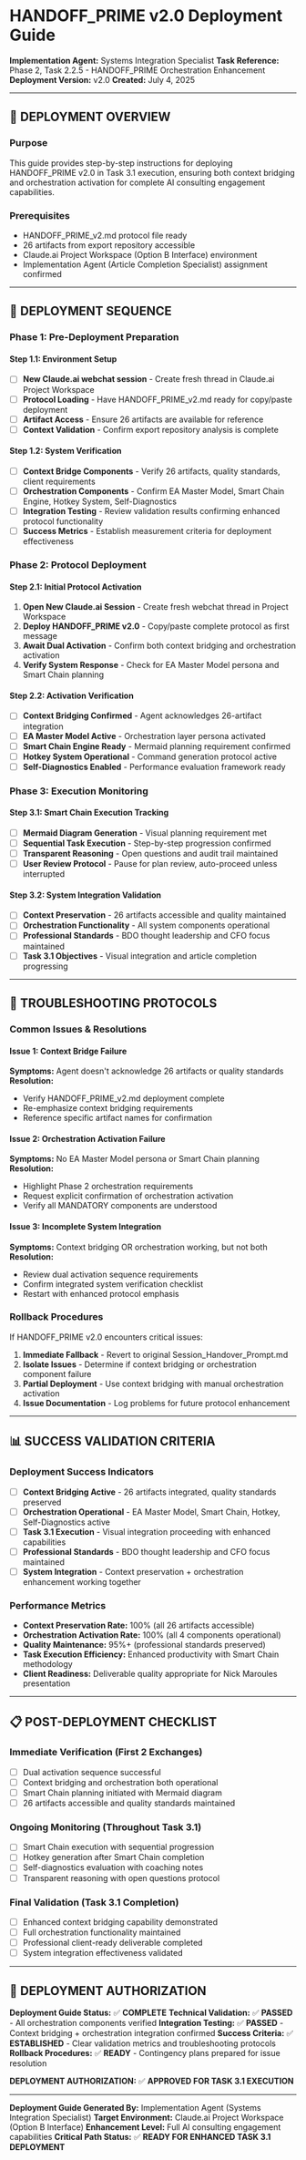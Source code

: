 # HANDOFF_PRIME v2.0 Deployment Guide

**Implementation Agent:** Systems Integration Specialist
**Task Reference:** Phase 2, Task 2.2.5 - HANDOFF_PRIME Orchestration Enhancement
**Deployment Version:** v2.0
**Created:** July 4, 2025

---

## 🎯 **DEPLOYMENT OVERVIEW**

### **Purpose**
This guide provides step-by-step instructions for deploying HANDOFF_PRIME v2.0 in Task 3.1 execution, ensuring both context bridging and orchestration activation for complete AI consulting engagement capabilities.

### **Prerequisites**
- HANDOFF_PRIME_v2.md protocol file ready
- 26 artifacts from export repository accessible
- Claude.ai Project Workspace (Option B Interface) environment
- Implementation Agent (Article Completion Specialist) assignment confirmed

---

## 🚀 **DEPLOYMENT SEQUENCE**

### **Phase 1: Pre-Deployment Preparation**

#### **Step 1.1: Environment Setup**
- [ ] **New Claude.ai webchat session** - Create fresh thread in Claude.ai Project Workspace
- [ ] **Protocol Loading** - Have HANDOFF_PRIME_v2.md ready for copy/paste deployment
- [ ] **Artifact Access** - Ensure 26 artifacts are available for reference
- [ ] **Context Validation** - Confirm export repository analysis is complete

#### **Step 1.2: System Verification**
- [ ] **Context Bridge Components** - Verify 26 artifacts, quality standards, client requirements
- [ ] **Orchestration Components** - Confirm EA Master Model, Smart Chain Engine, Hotkey System, Self-Diagnostics
- [ ] **Integration Testing** - Review validation results confirming enhanced protocol functionality
- [ ] **Success Metrics** - Establish measurement criteria for deployment effectiveness

### **Phase 2: Protocol Deployment**

#### **Step 2.1: Initial Protocol Activation**
1. **Open New Claude.ai Session** - Create fresh webchat thread in Project Workspace
2. **Deploy HANDOFF_PRIME v2.0** - Copy/paste complete protocol as first message
3. **Await Dual Activation** - Confirm both context bridging and orchestration activation
4. **Verify System Response** - Check for EA Master Model persona and Smart Chain planning

#### **Step 2.2: Activation Verification**
- [ ] **Context Bridging Confirmed** - Agent acknowledges 26-artifact integration
- [ ] **EA Master Model Active** - Orchestration layer persona activated
- [ ] **Smart Chain Engine Ready** - Mermaid planning requirement confirmed
- [ ] **Hotkey System Operational** - Command generation protocol active
- [ ] **Self-Diagnostics Enabled** - Performance evaluation framework ready

### **Phase 3: Execution Monitoring**

#### **Step 3.1: Smart Chain Execution Tracking**
- [ ] **Mermaid Diagram Generation** - Visual planning requirement met
- [ ] **Sequential Task Execution** - Step-by-step progression confirmed
- [ ] **Transparent Reasoning** - Open questions and audit trail maintained
- [ ] **User Review Protocol** - Pause for plan review, auto-proceed unless interrupted

#### **Step 3.2: System Integration Validation**
- [ ] **Context Preservation** - 26 artifacts accessible and quality maintained
- [ ] **Orchestration Functionality** - All system components operational
- [ ] **Professional Standards** - BDO thought leadership and CFO focus maintained
- [ ] **Task 3.1 Objectives** - Visual integration and article completion progressing

---

## 🔧 **TROUBLESHOOTING PROTOCOLS**

### **Common Issues & Resolutions**

#### **Issue 1: Context Bridge Failure**
**Symptoms:** Agent doesn't acknowledge 26 artifacts or quality standards
**Resolution:**
- Verify HANDOFF_PRIME_v2.md deployment complete
- Re-emphasize context bridging requirements
- Reference specific artifact names for confirmation

#### **Issue 2: Orchestration Activation Failure**
**Symptoms:** No EA Master Model persona or Smart Chain planning
**Resolution:**
- Highlight Phase 2 orchestration requirements
- Request explicit confirmation of orchestration activation
- Verify all MANDATORY components are understood

#### **Issue 3: Incomplete System Integration**
**Symptoms:** Context bridging OR orchestration working, but not both
**Resolution:**
- Review dual activation sequence requirements
- Confirm integrated system verification checklist
- Restart with enhanced protocol emphasis

### **Rollback Procedures**
If HANDOFF_PRIME v2.0 encounters critical issues:
1. **Immediate Fallback** - Revert to original Session_Handover_Prompt.md
2. **Isolate Issues** - Determine if context bridging or orchestration component failure
3. **Partial Deployment** - Use context bridging with manual orchestration activation
4. **Issue Documentation** - Log problems for future protocol enhancement

---

## 📊 **SUCCESS VALIDATION CRITERIA**

### **Deployment Success Indicators**
- [ ] **Context Bridging Active** - 26 artifacts integrated, quality standards preserved
- [ ] **Orchestration Operational** - EA Master Model, Smart Chain, Hotkey, Self-Diagnostics active
- [ ] **Task 3.1 Execution** - Visual integration proceeding with enhanced capabilities
- [ ] **Professional Standards** - BDO thought leadership and CFO focus maintained
- [ ] **System Integration** - Context preservation + orchestration enhancement working together

### **Performance Metrics**
- **Context Preservation Rate:** 100% (all 26 artifacts accessible)
- **Orchestration Activation Rate:** 100% (all 4 components operational)
- **Quality Maintenance:** 95%+ (professional standards preserved)
- **Task Execution Efficiency:** Enhanced productivity with Smart Chain methodology
- **Client Readiness:** Deliverable quality appropriate for Nick Maroules presentation

---

## 📋 **POST-DEPLOYMENT CHECKLIST**

### **Immediate Verification (First 2 Exchanges)**
- [ ] Dual activation sequence successful
- [ ] Context bridging and orchestration both operational
- [ ] Smart Chain planning initiated with Mermaid diagram
- [ ] 26 artifacts accessible and quality standards maintained

### **Ongoing Monitoring (Throughout Task 3.1)**
- [ ] Smart Chain execution with sequential progression
- [ ] Hotkey generation after Smart Chain completion
- [ ] Self-diagnostics evaluation with coaching notes
- [ ] Transparent reasoning with open questions protocol

### **Final Validation (Task 3.1 Completion)**
- [ ] Enhanced context bridging capability demonstrated
- [ ] Full orchestration functionality maintained
- [ ] Professional client-ready deliverable completed
- [ ] System integration effectiveness validated

---

## 🎯 **DEPLOYMENT AUTHORIZATION**

**Deployment Guide Status:** ✅ **COMPLETE**
**Technical Validation:** ✅ **PASSED** - All orchestration components verified
**Integration Testing:** ✅ **PASSED** - Context bridging + orchestration integration confirmed
**Success Criteria:** ✅ **ESTABLISHED** - Clear validation metrics and troubleshooting protocols
**Rollback Procedures:** ✅ **READY** - Contingency plans prepared for issue resolution

**DEPLOYMENT AUTHORIZATION:** ✅ **APPROVED FOR TASK 3.1 EXECUTION**

---

**Deployment Guide Generated By:** Implementation Agent (Systems Integration Specialist)
**Target Environment:** Claude.ai Project Workspace (Option B Interface)
**Enhancement Level:** Full AI consulting engagement capabilities
**Critical Path Status:** ✅ **READY FOR ENHANCED TASK 3.1 DEPLOYMENT**

